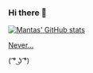 ### Hi there 👋

[![Mantas' GitHub stats](https://github-readme-stats.vercel.app/api?username=mantasandri&count_private=true&theme=radical&show_icons=true&)](https://github.com/anuraghazra/github-readme-stats)

[Never...](https://www.youtube.com/watch?v=dQw4w9WgXcQ&t=0s)

( ͡° ͜ʖ ͡°)
<!--
**mantasandri/mantasandri** is a ✨ _special_ ✨ repository because its `README.md` (this file) appears on your GitHub profile.

Here are some ideas to get you started:

- 🔭 I’m currently working on ...
- 🌱 I’m currently learning ...
- 👯 I’m looking to collaborate on ...
- 🤔 I’m looking for help with ...
- 💬 Ask me about ...
- 📫 How to reach me: ...
- 😄 Pronouns: ...
- ⚡ Fun fact: ...
-->
